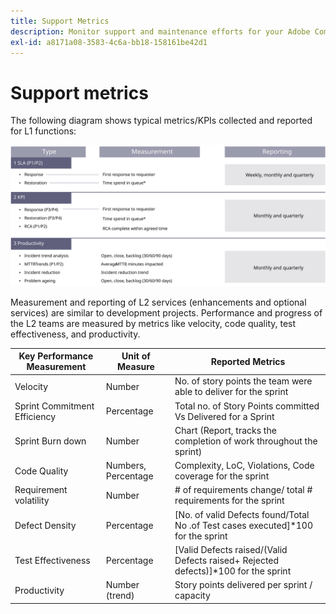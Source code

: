 ```yaml
---
title: Support Metrics
description: Monitor support and maintenance efforts for your Adobe Commerce implementation using common metrics.
exl-id: a8171a08-3583-4c6a-bb18-158161be42d1
---
```

# Support metrics

The following diagram shows typical metrics/KPIs collected and reported for L1 functions:

![Diagram showing SLA metrics](../../assets/playbooks/sla-metrics.svg)

Measurement and reporting of L2 services (enhancements and optional services) are similar to development projects. Performance and progress of the L2 teams are measured by metrics like velocity, code quality, test effectiveness, and productivity.

| Key Performance Measurement  | Unit of Measure     | Reported Metrics                                                                   |
|------------------------------|---------------------|------------------------------------------------------------------------------------|
| Velocity                     | Number              | No. of story points the team were able to deliver for the sprint                   |
| Sprint Commitment Efficiency | Percentage          | Total no. of Story Points committed Vs Delivered for a Sprint                      |
| Sprint  Burn down            | Number              | Chart (Report, tracks the completion of work throughout the sprint)                |
| Code Quality                 | Numbers, Percentage | Complexity, LoC, Violations, Code coverage for the sprint                          |
| Requirement volatility       | Number              | # of requirements change/ total # requirements for the sprint                      |
| Defect Density               | Percentage          | [No. of valid Defects found/Total No .of Test cases executed]*100 for the sprint   |
| Test Effectiveness           | Percentage          | [Valid Defects raised/(Valid Defects raised+ Rejected defects)]*100 for the sprint |
| Productivity                 | Number (trend)      | Story points delivered per sprint / capacity                                       |

